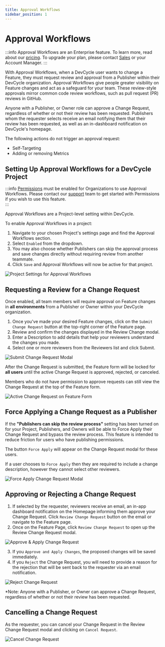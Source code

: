 ```yaml
---
title: Approval Workflows
sidebar_position: 1
---
```


# Approval Workflows

:::info
Approval Workflows are an Enterprise feature. To learn more, read about our [pricing](https://devcycle.com/pricing). To upgrade your plan, please contact [Sales](mailto:sales@devcycle.com) or your Account Manager. 
:::

With Approval Workflows, when a DevCycle user wants to change a Feature, they must request review and approval from a Publisher within their DevCycle organization. Approval Workflows give people greater visibility on Feature changes and act as a safeguard for your team. These review-style approvals mirror common code review workflows, such as pull request (PR) reviews in GitHub. 

Anyone with a Publisher, or Owner role can approve a Change Request, regardless of whether or not their review has been requested. Publishers whom the requester selects receive an email notifying them that their review has been requested, as well as an in-dashboard notification on DevCycle's homepage.

The following actions do not trigger an approval request:
* Self-Targeting
* Adding or removing Metrics

## Setting Up Approval Workflows for a DevCycle Project

:::info
[Permissions](docs/extras/permissions/permissions.md) must be enabled for Organizations to use Approval Workflows. Please contact our [support](mailto:support@devcycle.com) team to get started with Permissions if you wish to use this feature.  
:::

Approval Workflows are a Project-level setting within DevCycle. 

To enable Approval Workflows in a project: 

1. Navigate to your chosen Project's settings page and find the Approval Workflows section. 
2. Select `Enabled` from the dropdown. 
3. You may also choose whether Publishers can skip the approval process and save changes directly without requiring review from another teammate. 
4. Click `Save` and Approval Workflows will now be active for that project. 

![Project Settings for Approval Workflows](/july-2024-project-settings-approval.png)

## Requesting a Review for a Change Request

Once enabled, all team members will require approval on Feature changes in <b> all environments </b> from a Publisher or Owner within your DevCycle organization. 

1. Once you've made your desired Feature changes, click on the `Submit Change Request` button at the top-right corner of the Feature page. 
2. Review and confirm the changes displayed in the Review Change modal.
3. Enter a Description to add details that help your reviewers understand the changes you made.
4. Select one or more reviewers from the Reviewers list and click Submit. 

![Submit Change Request Modal](/july-2024-submit-cr.png)

After the Change Request is submitted, the Feature form will be locked for <b> all users </b> until the active Change Request is approved, rejected, or canceled. 

Members who do not have permission to approve requests can still view the Change Request at the top of the Feature form. 

![Active Change Request on Feature Form](/july-2024-active-change-request-feature-form.png)

## Force Applying a Change Request as a Publisher

If the <b> "Publishers can skip the review process" </b> setting has been turned on for your Project, Publishers, and Owners will be able to Force Apply their Change Request and bypass the review process. This feature is intended to reduce friction for users who have publishing permissions. 

The button `Force Apply` will appear on the Change Request modal for these users. 

If a user chooses to `Force Apply` then they are required to include a change description, however they cannot select other reviewers. 

![Force Apply Change Request Modal](/july-2024-force-apply..png)

## Approving or Rejecting a Change Request

1. If selected by the requester, reviewers receive an email, an in-app dashboard notification on the Homepage informing them approve your Change Request. Click `Review Change Request` button on the email or navigate to the Feature page.  
2. Once on the Feature Page, click `Review Change Request` to open up the Review Change Request modal. 

![Approve & Apply Change Request](/july-2024-approve-apply-change-request.png)

3. If you `Approve and Apply Changes`, the proposed changes will be saved immediately. 
4. If you `Reject` the Change Request, you will need to provide a reason for the rejection that will be sent back to the requester via an email notification. 

![Reject Change Request](/july-2024-reject-change-request.png)

*Note: Anyone with a Publisher, or Owner can approve a Change Request, regardless of whether or not their review has been requested.


## Cancelling a Change Request 

As the requester, you can cancel your Change Request in the Review Change Request modal and clicking on `Cancel Request`.

![Cancel Change Request](/july-2024-cancel-change-request.png)



